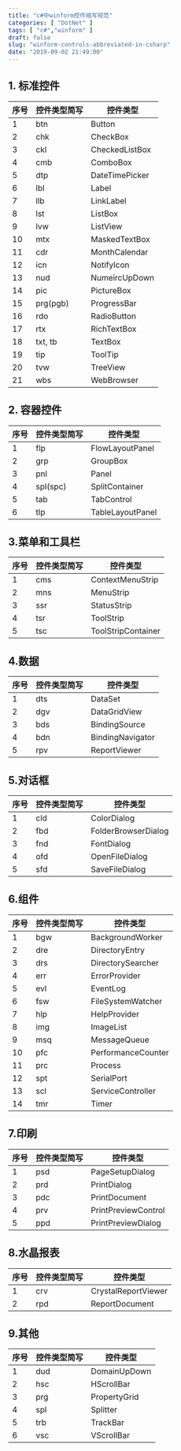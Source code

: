 ```yaml
---
title: "c#中winform控件缩写规范"
categories: [ "DotNet" ]
tags: [ "c#","winform" ]
draft: false
slug: "winform-controls-abbreviated-in-csharp"
date: "2019-09-02 21:49:00"
---
```


## 1. 标准控件


| 序号 | 控件类型简写 | 控件类型 |
| --- | --- | -- |
| 1   | btn | Button |
| 2   | chk | CheckBox |
| 3   | ckl | CheckedListBox | 
| 4   | cmb |ComboBox|
| 5    | dtp | DateTimePicker |
| 6 | lbl | Label |
| 7 | llb | LinkLabel |
| 8 | lst |ListBox|
| 9 | lvw | ListView|
| 10 | mtx | MaskedTextBox|
| 11 | cdr|MonthCalendar|
| 12 |icn|NotifyIcon|
|13 |nud| NumeircUpDown|
| 14|pic| PictureBox|
| 15 | prg(pgb)|ProgressBar|
| 16 |rdo |RadioButton|
| 17 | rtx |RichTextBox|
| 18 | txt, tb |TextBox|
| 19 | tip |ToolTip|
| 20 | tvw | TreeView|
| 21 | wbs | WebBrowser|

## 2. 容器控件
 
| 序号 | 控件类型简写 | 控件类型 |
| --- | --- | ---|
|1 |flp |FlowLayoutPanel|
|2 |grp |GroupBox|
|3 |pnl |Panel|
|4 |spl(spc) |SplitContainer|
|5 |tab |TabControl|
|6 |tlp |TableLayoutPanel|
 
 
## 3.菜单和工具栏
 
 
|序号 | 控件类型简写 | 控件类型 |
| --- | --- | ---|
|1|cms|ContextMenuStrip|
|2|mns|MenuStrip|
|3|ssr|StatusStrip|
|4|tsr|ToolStrip|
|5|tsc|ToolStripContainer|
 
 
## 4.数据
 
 
|序号|控件类型简写|控件类型|
| --- | --- | --- |
|1|dts|DataSet|
|2|dgv|DataGridView|
|3|bds|BindingSource|
|4|bdn|BindingNavigator|
|5|rpv|ReportViewer|
 
 
## 5.对话框
 
 
 
|序号|控件类型简写|控件类型|
| ---| --- | --- |
|1|cld|ColorDialog|
|2|fbd|FolderBrowserDialog|
|3|fnd|FontDialog|
|4|ofd|OpenFileDialog|
|5|sfd|SaveFileDialog|
 
## 6.组件
 
 
 
|序号|控件类型简写|控件类型|
| --- | --- | --- |
|1|bgw|BackgroundWorker|
|2|dre|DirectoryEntry|
|3|drs|DirectorySearcher|
|4|err|ErrorProvider|
|5|evl|EventLog|
|6|fsw|FileSystemWatcher|
|7|hlp|HelpProvider|
|8|img|ImageList|
|9|msq|MessageQueue|
|10|pfc|PerformanceCounter|
|11|prc|Process|
|12|spt|SerialPort|
|13|scl|ServiceController|
|14|tmr|Timer|
 
## 7.印刷
 
|序号|控件类型简写|控件类型|
| --- | --- | --- |
|1|psd|PageSetupDialog|
|2|prd|PrintDialog|
|3|pdc|PrintDocument|
|4|prv|PrintPreviewControl|
|5|ppd|PrintPreviewDialog|

## 8.水晶报表

|序号|控件类型简写|控件类型|
| --- | --- | --- |
|1|crv|CrystalReportViewer|
|2|rpd|ReportDocument|
 
## 9.其他
 
|序号|控件类型简写|控件类型|
| --- | --- | --- |
|1|dud|DomainUpDown|
|2|hsc|HScrollBar|
|3|prg|PropertyGrid|
|4|spl|Splitter|
|5|trb|TrackBar|
|6|vsc|VScrollBar|
